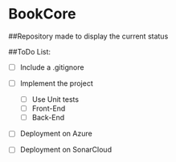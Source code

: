 # BookCore
##Repository made to display the current status

##ToDo List:

- [ ] Include a .gitignore
- [ ] Implement the project
  - [ ] Use Unit tests
  - [ ] Front-End
  - [ ] Back-End
- [ ] Deployment on Azure
- [ ] Deployment on SonarCloud

